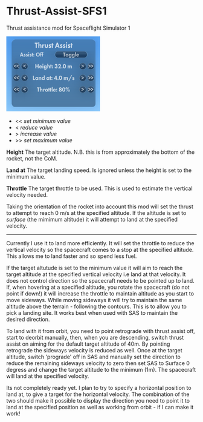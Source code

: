 # Thrust-Assist-SFS1

Thrust assistance mod for Spaceflight Simulator 1

![User Interface](/Images/UI.png)

* << _set minimum value_
* < _reduce value_
* \> _increase value_
* \>\> _set maximum value_

**Height** The target altitude. N.B. this is from approximately the bottom of the rocket, not the CoM.

**Land at** The target landing speed. Is ignored unless the height is set to the minimum value.

**Throttle** The target throttle to be used. This is used to estimate the vertical velocity needed.

Taking the orientation of the rocket into account this mod will set the thrust to attempt to reach 0 m/s at the specified altitude. If the altitude is set to _surface_ (the mimimum altitude) it will attempt to land at the specified velocity.

---

Currently I use it to land more efficiently. It will set the throttle to reduce the vertical velocity so the spacecraft comes to a stop at the specified altitude. This allows me to land faster and so spend less fuel.

If the target altutude is set to the minimum value it will aim to reach the target altitude at the specified vertical velocity i.e land at that velocity. It does not control direction so the spacecraft needs to be pointed up to land. If, when hovering at a specified altitude, you rotate the spacecraft (do not point if down!) it will increase the throttle to maintain altitude as you start to move sideways. While moving sideways it will try to maintain the same altitude above the terrain - following the contours. This is to allow you to pick a landing site. It works best when used with SAS to maintain the desired direction.

To land with it from orbit, you need to point retrograde with thrust assist off, start to deorbit manually, then, when you are descending, switch thrust assist on aiming for the default target altitude of 40m. By pointing retrograde the sideways velocity is reduced as well. Once at the target altitude, switch 'prograde' off in SAS and manually set the direction to reduce the remaining sideways velocity to zero then set SAS to Surface 0 degress and change the target altitude to the minimum (1m). The spacecraft will land at the specified velocity.

Its not completely ready yet. I plan to try to specify a horizontal position to land at, to give a target for the horizontal velocity. The combination of the two should make it possible to display the direction you need to point it to land at the specified position as well as working from orbit - if I can make it work!
